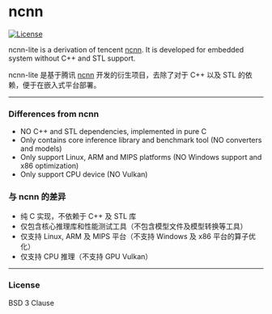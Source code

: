 # ncnn

[![License](https://img.shields.io/badge/license-BSD--3--Clause-blue.svg)](https://raw.githubusercontent.com/nullptr-leo/ncnn-lite/master/LICENSE)

ncnn-lite is a derivation of tencent [ncnn](https://github.com/Tencent/ncnn). It is developed for embedded system without C++ and STL support.

ncnn-lite 是基于腾讯 [ncnn](https://github.com/Tencent/ncnn) 开发的衍生项目，去除了对于 C++ 以及 STL 的依赖，便于在嵌入式平台部署。

---

### Differences from ncnn

* NO C++ and STL dependencies, implemented in pure C
* Only contains core inference library and benchmark tool (NO converters and models)
* Only support Linux, ARM and MIPS platforms (NO Windows support and x86 optimization)
* Only support CPU device (NO Vulkan)

### 与 ncnn 的差异

* 纯 C 实现，不依赖于 C++ 及 STL 库
* 仅包含核心推理库和性能测试工具（不包含模型文件及模型转换等工具）
* 仅支持 Linux, ARM 及 MIPS 平台（不支持 Windows 及 x86 平台的算子优化）
* 仅支持 CPU 推理（不支持 GPU Vulkan）

---

### License

BSD 3 Clause

